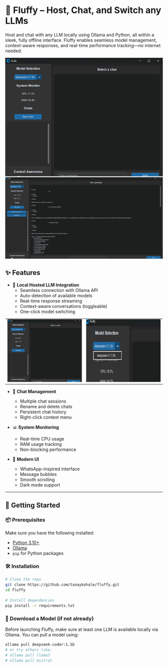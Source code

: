 # 📱 Fluffy – Host, Chat, and Switch any LLMs

Host and chat with any LLM locally using Ollama and Python, all within a sleek, fully offline interface. Fluffy enables seamless model management, context-aware responses, and real-time performance tracking—no internet needed.


  <tr>
    <td><img src="screenshots/main.png" alt="Fluffy main blank"></td>
    <td><img src="screenshots/main1.png" alt="Fluffy main"></td>
  </tr>



## ✨ Features

- 🤖 **Local Hosted LLM Integration**
  - Seamless connection with Ollama API
  - Auto-detection of available models
  - Real-time response streaming
  - Context-aware conversations (toggleable)
  - One-click model switching
<table>
  <tr>
    <td><img src="screenshots/Detect Available Models.png" alt="Model error" height="200" width="355"></td>
    <td><img src="screenshots/Select model.png" alt="Choose model" height="200" width="355"></td>
  </tr>
</table>
  

- 💬 **Chat Management**
  - Multiple chat sessions
  - Rename and delete chats
  - Persistent chat history
  - Right-click context menu

- 📊 **System Monitoring**
  - Real-time CPU usage
  - RAM usage tracking
  - Non-blocking performance

- 🎨 **Modern UI**
  - WhatsApp-inspired interface
  - Message bubbles
  - Smooth scrolling
  - Dark mode support


---

## 🚀 Getting Started

### 📦 Prerequisites

Make sure you have the following installed:

- [Python 3.10+](https://www.python.org/)
- [Ollama](https://ollama.com/)
- `pip` for Python packages

### 🛠️ Installation

```bash
# Clone the repo
git clone https://github.com/tanaykohale/fluffy.git
cd fluffy

# Install dependencies
pip install -r requirements.txt
```

### 🧠 Download a Model (if not already)

Before launching Fluffy, make sure at least one LLM is available locally via Ollama. You can pull a model using:

```bash
ollama pull deepseek-coder:1.5b
# or try others like:
# ollama pull llama3
# ollama pull mistral
